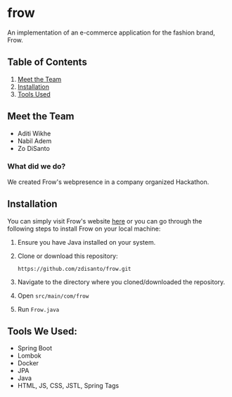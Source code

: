 # frow
An implementation of an e-commerce application for the fashion brand, Frow.

## Table of Contents
1. [Meet the Team](#meet-the-team)
2. [Installation](#installation)
3. [Tools Used](#tools-we-used)

## Meet the Team
- Aditi Wikhe
- Nabil Adem
- Zo DiSanto

### What did we do? 
We created Frow's webpresence in a company organized Hackathon.

## Installation
You can simply visit Frow's website [here](https://zdisanto.github.io/frow/index/index.html) or you can go through the following steps to install Frow on your local machine:
1. Ensure you have Java installed on your system.
2. Clone or download this repository:
   
    ```https://github.com/zdisanto/frow.git```

4. Navigate to the directory where you cloned/downloaded the repository.
5. Open ````src/main/com/frow````
6. Run ````Frow.java````

## Tools We Used:
- Spring Boot 
- Lombok
- Docker
- JPA 
- Java
- HTML, JS, CSS, JSTL, Spring Tags
